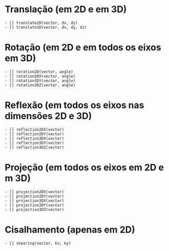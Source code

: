 # Translação (em 2D e em 3D)
    - [] translate2D(vector, dx, dy)
    - [] translate3D(vector, dx, dy, dz)
# Rotação (em 2D e em todos os eixos em 3D)
    - [] roration2D(vector, angle)
    - [] rotation3DX(vector, angle)
    - [] rotation3DY(vector, angle)
    - [] rotation3DZ(vector, angle)
# Reflexão (em todos os eixos nas dimensões 2D e 3D)    
    - [] reflection2DX(vector)
    - [] reflection2DY(vector) 
    - [] reflection3DX(vector)
    - [] reflection3DY(vector) 
    - [] reflection3DZ(vector)
# Projeção (em todos os eixos em 2D e m 3D) 
    - [] projection2DX(vector)
    - [] projection2DY(vector) 
    - [] projection3DX(vector) 
    - [] projection3DY(vector) 
    - [] projection3DZ(vector)
# Cisalhamento (apenas em 2D)
    - [] shearing(vector, kx, ky)

